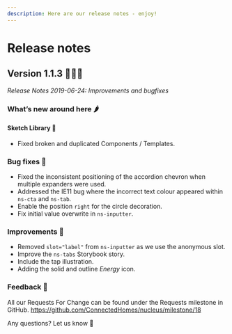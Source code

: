 ```yaml
---
description: Here are our release notes - enjoy!
---
```


# Release notes

## Version 1.1.3 👩🏼‍💻

*Release Notes 2019-06-24: Improvements and bugfixes*

### What’s new around here :hot_pepper:

#### Sketch Library :whale2:

- Fixed broken and duplicated Components / Templates.

### Bug fixes :cricket:

- Fixed the inconsistent positioning of the accordion chevron when multiple expanders were used.
- Addressed the IE11 bug where the incorrect text colour appeared within `ns-cta` and `ns-tab`.
- Enable the position `right` for the circle decoration.
- Fix initial value overwrite in `ns-inputter`.

### Improvements :sunflower:

- Removed `slot="label"` from `ns-inputter` as we use the anonymous slot.
- Improve the `ns-tabs` Storybook story.
- Include the tap illustration.
- Adding the solid and outline *Energy* icon.

### Feedback 🦕

All our Requests For Change can be found under the Requests milestone in GitHub.
https://github.com/ConnectedHomes/nucleus/milestone/18

Any questions? Let us know :raised_hands:
